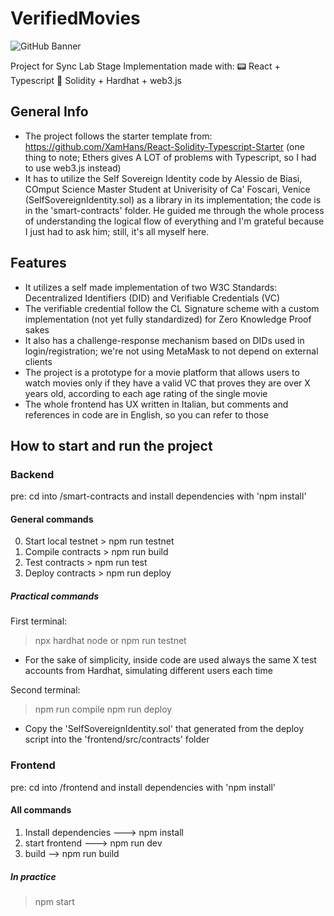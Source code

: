 # VerifiedMovies

![GitHub Banner](https://user-images.githubusercontent.com/40567147/159485872-7f63766a-3c91-48dc-aa37-fb5894232acc.png)

Project for Sync Lab Stage Implementation made with:
:pager: React + Typescript
:page_with_curl: Solidity + Hardhat + web3.js

## General Info

- The project follows the starter template from: <https://github.com/XamHans/React-Solidity-Typescript-Starter>
(one thing to note; Ethers gives A LOT of problems with Typescript, so I had to use web3.js instead)
- It has to utilize the Self Sovereign Identity code by Alessio de Biasi, COmput Science Master Student at Univerisity of Ca' Foscari, Venice (SelfSovereignIdentity.sol) as a library in its implementation; the code is in the 'smart-contracts' folder.
He guided me through the whole process of understanding the logical flow of everything and I'm grateful because I just had to ask him; still, it's all myself here.

## Features

- It utilizes a self made implementation of two W3C Standards: Decentralized Identifiers (DID) and Verifiable Credentials (VC)
- The verifiable credential follow the CL Signature scheme with a custom implementation (not yet fully standardized) for Zero Knowledge Proof sakes
- It also has a challenge-response mechanism based on DIDs used in login/registration; we're not using MetaMask to not depend on external clients
- The project is a prototype for a movie platform that allows users to watch movies only if they have a valid VC that proves they are over X years old, according to each age rating of the single movie
- The whole frontend has UX written in Italian, but comments and references in code are in English, so you can refer to those

## How to start and run the project

### Backend

pre: cd into /smart-contracts and install dependencies with 'npm install'

#### General commands

0) Start local testnet > npm run testnet
1) Compile contracts > npm run build
2) Test contracts > npm run test
3) Deploy contracts > npm run deploy

##### Practical commands

First terminal:
> npx hardhat node
or
> npm run testnet

- For the sake of simplicity, inside code are used always the same X test accounts from Hardhat, simulating different users each time

Second terminal:
> npm run compile
> npm run deploy

- Copy the 'SelfSovereignIdentity.sol' that generated from the deploy script into the 'frontend/src/contracts' folder

### Frontend

pre: cd into /frontend and install dependencies with 'npm install'

#### All commands

1) Install dependencies ---> npm install
2) start frontend ---> npm run dev
3) build --> npm run build

##### In practice

> npm start
